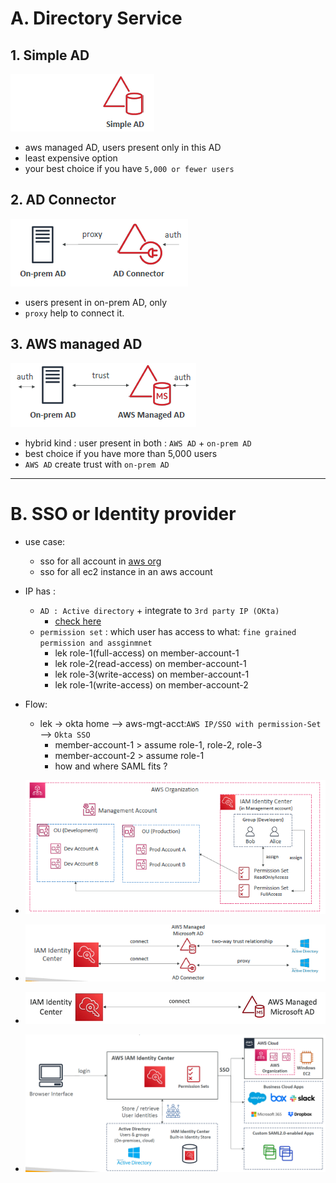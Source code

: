 # A. **Directory Service**
## 1. Simple AD
![img_5.png](../99_img/security/org-2/img_5.png)
- aws managed AD, users present only in this AD
- least expensive option 
- your best choice if you have `5,000 or fewer users`

## 2. AD Connector
![img_6.png](../99_img/security/org-2/img_6.png)
- users present in on-prem AD, only
- `proxy` help to connect it.

## 3. AWS managed AD
![img_7.png](../99_img/security/org-2/img_7.png)
- hybrid kind : user present in both : `AWS AD` + `on-prem AD`
- best choice if you have more than 5,000 users
- `AWS AD` create trust with `on-prem AD`

---
# B. SSO or **Identity provider** 
- use case:
    - sso for all account in [aws org](./03_AWS_org+control-tower)
    - sso for all ec2 instance in an aws account
- IP has :
    - `AD : Active directory`  + integrate to `3rd party IP (OKta)`
        - [check here](#f-aws--ad-active-directory)
    - `permission set` : which user has access to what: `fine grained permission and assginmnet`
        - lek role-1(full-access) on  member-account-1
        - lek role-2(read-access) on  member-account-1
        - lek role-3(write-access) on  member-account-1
        - lek role-1(write-access) on  member-account-2

- Flow:
    - lek -> okta home  --> aws-mgt-acct:`AWS IP/SSO with permission-Set` --> `Okta SSO`
        - member-account-1 > assume role-1, role-2, role-3
        - member-account-2 > assume role-1
        - how and where SAML fits ?

- ![img_4.png](../99_img/security/org-2/img_4.png)
- ![img_8.png](../99_img/security/org-2/img_8.png)
- ![img_9.png](../99_img/security/org-2/img_9.png)
- ![img_3.png](../99_img/security/org-2/img_3.png)







